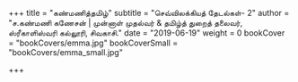 +++
title = "கண்மணித்தமிழ்"
subtitle = "செவ்விலக்கியத் தேடல்கள்- 2"
author = "ச.கண்மணி கணேசன் | முன்னாள் முதல்வர் & தமிழ்த் துறைத் தலைவர், ஸ்ரீகாளிஸ்வரி கல்லூரி, சிவகாசி."
date = "2019-06-19"
weight = 0
bookCover = "bookCovers/emma.jpg"
bookCoverSmall = "bookCovers/emma_small.jpg"

+++